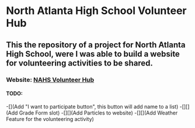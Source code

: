 # North Atlanta High School Volunteer Hub
## This the repository of a project for North Atlanta High School, were I was able to build a website for volunteering activities to be shared.
### Website: [NAHS Volunteer Hub](https://atlantavolunteer.pythonanywhere.com/)

#### TODO:
  -[](Add "I want to participate button", this button will add name to a list)
  -[][](Add Grade Form slot)
  -[][](Add Particles to website)
  -[][](Add Weather Feature for the volunteering activity)
